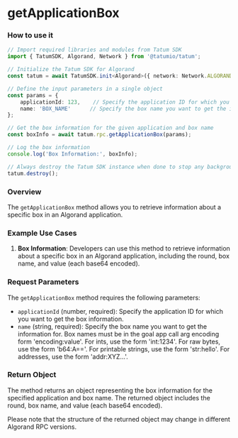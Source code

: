 # getApplicationBox

### How to use it

```typescript
// Import required libraries and modules from Tatum SDK
import { TatumSDK, Algorand, Network } from '@tatumio/tatum';

// Initialize the Tatum SDK for Algorand
const tatum = await TatumSDK.init<Algorand>({ network: Network.ALGORAND_ALGOD });

// Define the input parameters in a single object
const params = {
    applicationId: 123,    // Specify the application ID for which you want to get the box information (number).
    name: 'BOX_NAME'      // Specify the box name you want to get the information for (string).
};

// Get the box information for the given application and box name
const boxInfo = await tatum.rpc.getApplicationBox(params);

// Log the box information
console.log('Box Information:', boxInfo);

// Always destroy the Tatum SDK instance when done to stop any background processes
tatum.destroy();
```

### Overview

The `getApplicationBox` method allows you to retrieve information about a specific box in an Algorand application.

### Example Use Cases

1. **Box Information**: Developers can use this method to retrieve information about a specific box in an Algorand application, including the round, box name, and value (each base64 encoded).

### Request Parameters

The `getApplicationBox` method requires the following parameters:

- `applicationId` (number, required): Specify the application ID for which you want to get the box information.
- `name` (string, required): Specify the box name you want to get the information for. Box names must be in the goal app call arg encoding form 'encoding:value'. For ints, use the form 'int:1234'. For raw bytes, use the form 'b64:A=='. For printable strings, use the form 'str:hello'. For addresses, use the form 'addr:XYZ...'.

### Return Object

The method returns an object representing the box information for the specified application and box name. The returned object includes the round, box name, and value (each base64 encoded).

Please note that the structure of the returned object may change in different Algorand RPC versions.